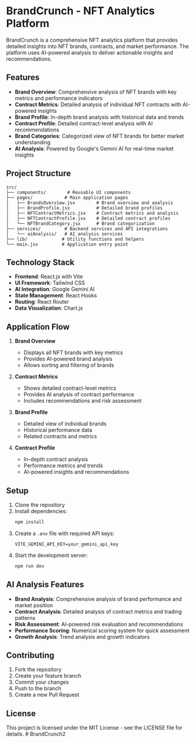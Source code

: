 # BrandCrunch - NFT Analytics Platform

BrandCrunch is a comprehensive NFT analytics platform that provides detailed insights into NFT brands, contracts, and market performance. The platform uses AI-powered analysis to deliver actionable insights and recommendations.

## Features

- **Brand Overview**: Comprehensive analysis of NFT brands with key metrics and performance indicators
- **Contract Metrics**: Detailed analysis of individual NFT contracts with AI-powered insights
- **Brand Profile**: In-depth brand analysis with historical data and trends
- **Contract Profile**: Detailed contract-level analysis with AI recommendations
- **Brand Categories**: Categorized view of NFT brands for better market understanding
- **AI Analysis**: Powered by Google's Gemini AI for real-time market insights

## Project Structure

```
src/
├── components/        # Reusable UI components
├── pages/            # Main application pages
│   ├── BrandsOverview.jsx        # Brand overview and analysis
│   ├── BrandProfile.jsx          # Detailed brand profiles
│   ├── NFTContractMetrics.jsx    # Contract metrics and analysis
│   ├── NFTContractProfile.jsx    # Detailed contract profiles
│   └── NFTBrandCategory.jsx      # Brand categorization
├── services/         # Backend services and API integrations
│   └── aiAnalysis/   # AI analysis services
├── lib/             # Utility functions and helpers
└── main.jsx         # Application entry point
```

## Technology Stack

- **Frontend**: React.js with Vite
- **UI Framework**: Tailwind CSS
- **AI Integration**: Google Gemini AI
- **State Management**: React Hooks
- **Routing**: React Router
- **Data Visualization**: Chart.js

## Application Flow

1. **Brand Overview**
   - Displays all NFT brands with key metrics
   - Provides AI-powered brand analysis
   - Allows sorting and filtering of brands

2. **Contract Metrics**
   - Shows detailed contract-level metrics
   - Provides AI analysis of contract performance
   - Includes recommendations and risk assessment

3. **Brand Profile**
   - Detailed view of individual brands
   - Historical performance data
   - Related contracts and metrics

4. **Contract Profile**
   - In-depth contract analysis
   - Performance metrics and trends
   - AI-powered insights and recommendations

## Setup

1. Clone the repository
2. Install dependencies:
   ```bash
   npm install
   ```
3. Create a `.env` file with required API keys:
   ```
   VITE_GEMINI_API_KEY=your_gemini_api_key
   ```
4. Start the development server:
   ```bash
   npm run dev
   ```

## AI Analysis Features

- **Brand Analysis**: Comprehensive analysis of brand performance and market position
- **Contract Analysis**: Detailed analysis of contract metrics and trading patterns
- **Risk Assessment**: AI-powered risk evaluation and recommendations
- **Performance Scoring**: Numerical scoring system for quick assessment
- **Growth Analysis**: Trend analysis and growth indicators

## Contributing

1. Fork the repository
2. Create your feature branch
3. Commit your changes
4. Push to the branch
5. Create a new Pull Request

## License

This project is licensed under the MIT License - see the LICENSE file for details.
#   B r a n d C r u n c h 2  
 
